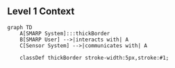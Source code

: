 ## Level 1 Context

```mermaid
graph TD
    A[SMARP System]:::thickBorder
    B[SMARP User] -->|interacts with| A
    C[Sensor System] -->|communicates with| A

    classDef thickBorder stroke-width:5px,stroke:#1;
```










